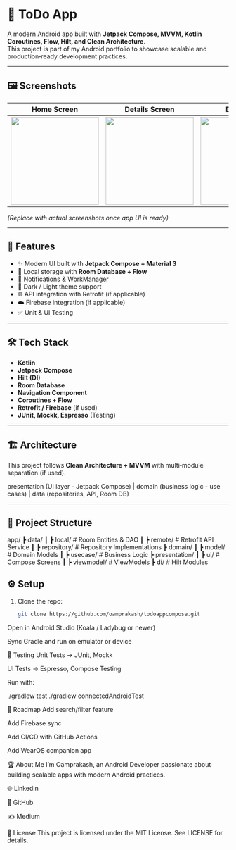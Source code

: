 # 📱 ToDo App  

A modern Android app built with **Jetpack Compose, MVVM, Kotlin Coroutines, Flow, Hilt, and Clean Architecture**.  
This project is part of my Android portfolio to showcase scalable and production‑ready development practices.  

---

## 🖼️ Screenshots  

| Home Screen | Details Screen | Dark Mode |  
|-------------|---------------|-----------|  
| <img src="screenshots/home.png" width="200"/> | <img src="screenshots/details.png" width="200"/> | <img src="screenshots/dark.png" width="200"/> |  

*(Replace with actual screenshots once app UI is ready)*  

---

## 🚀 Features  

- ✨ Modern UI built with **Jetpack Compose + Material 3**  
- 📂 Local storage with **Room Database + Flow**  
- 🔔 Notifications & WorkManager  
- 🎨 Dark / Light theme support  
- 🌐 API integration with Retrofit (if applicable)  
- ☁️ Firebase integration (if applicable)  
- ✅ Unit & UI Testing  

---

## 🛠 Tech Stack  

- **Kotlin**  
- **Jetpack Compose**  
- **Hilt (DI)**  
- **Room Database**  
- **Navigation Component**  
- **Coroutines + Flow**  
- **Retrofit / Firebase** (if used)  
- **JUnit, Mockk, Espresso** (Testing)  

---

## 🏗️ Architecture  

This project follows **Clean Architecture + MVVM** with multi‑module separation (if used).  

presentation (UI layer - Jetpack Compose)
|
domain (business logic - use cases)
|
data (repositories, API, Room DB)



---

## 📂 Project Structure  

app/
┣ data/
┃ ┣ local/ # Room Entities & DAO
┃ ┣ remote/ # Retrofit API Service
┃ ┣ repository/ # Repository Implementations
┣ domain/
┃ ┣ model/ # Domain Models
┃ ┣ usecase/ # Business Logic
┣ presentation/
┃ ┣ ui/ # Compose Screens
┃ ┣ viewmodel/ # ViewModels
┣ di/ # Hilt Modules



## ⚙️ Setup  

1. Clone the repo:  
   ```bash
   git clone https://github.com/oamprakash/todoappcompose.git
Open in Android Studio (Koala / Ladybug or newer)

Sync Gradle and run on emulator or device

🧪 Testing
Unit Tests → JUnit, Mockk

UI Tests → Espresso, Compose Testing

Run with:


./gradlew test
./gradlew connectedAndroidTest


📌 Roadmap
 Add search/filter feature

 Add Firebase sync

 Add CI/CD with GitHub Actions

 Add WearOS companion app

🏆 About Me
I’m Oamprakash, an Android Developer passionate about building scalable apps with modern Android practices.

🌐 LinkedIn

🐙 GitHub

✍️ Medium

📜 License
This project is licensed under the MIT License. See LICENSE for details.






